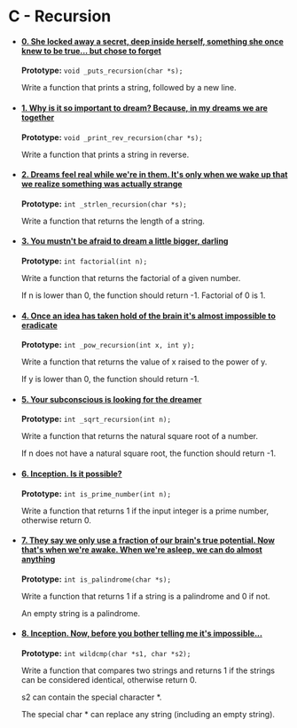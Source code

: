  <h1>C - Recursion</h1>
    <ul>
        <li>
            <h4><a href="0-puts_recursion.c">0. She locked away a secret, deep inside herself, something she once knew to be true... but chose to forget</a></h4>
            <p><strong>Prototype:</strong> <code>void _puts_recursion(char *s);</code></p>
            <p>Write a function that prints a string, followed by a new line.</p>
        </li>
        <li>
            <h4><a href="1-print_rev_recursion.c">1. Why is it so important to dream? Because, in my dreams we are together</a></h4>
            <p><strong>Prototype:</strong> <code>void _print_rev_recursion(char *s);</code></p>
            <p>Write a function that prints a string in reverse.</p>
        </li>
        <li>
            <h4><a href="2-strlen_recursion.c">2. Dreams feel real while we're in them. It's only when we wake up that we realize something was actually strange</a></h4>
            <p><strong>Prototype:</strong> <code>int _strlen_recursion(char *s);</code></p>
            <p>Write a function that returns the length of a string.</p>
        </li>
        <li>
            <h4><a href="3-factorial.c">3. You mustn't be afraid to dream a little bigger, darling</a></h4>
            <p><strong>Prototype:</strong> <code>int factorial(int n);</code></p>
            <p>Write a function that returns the factorial of a given number.</p>
            <p>If n is lower than 0, the function should return -1. Factorial of 0 is 1.</p>
        </li>
        <li>
            <h4><a href="4-pow_recursion.c">4. Once an idea has taken hold of the brain it's almost impossible to eradicate</a></h4>
            <p><strong>Prototype:</strong> <code>int _pow_recursion(int x, int y);</code></p>
            <p>Write a function that returns the value of x raised to the power of y.</p>
            <p>If y is lower than 0, the function should return -1.</p>
        </li>
        <li>
            <h4><a href="5-sqrt_recursion.c">5. Your subconscious is looking for the dreamer</a></h4>
            <p><strong>Prototype:</strong> <code>int _sqrt_recursion(int n);</code></p>
            <p>Write a function that returns the natural square root of a number.</p>
            <p>If n does not have a natural square root, the function should return -1.</p>
        </li>
        <li>
            <h4><a href="6-is_prime_number.c">6. Inception. Is it possible?</a></h4>
            <p><strong>Prototype:</strong> <code>int is_prime_number(int n);</code></p>
            <p>Write a function that returns 1 if the input integer is a prime number, otherwise return 0.</p>
        </li>
        <li>
            <h4><a href="100-is_palindrome.c">7. They say we only use a fraction of our brain's true potential. Now that's when we're awake. When we're asleep, we can do almost anything</a></h4>
            <p><strong>Prototype:</strong> <code>int is_palindrome(char *s);</code></p>
            <p>Write a function that returns 1 if a string is a palindrome and 0 if not.</p>
            <p>An empty string is a palindrome.</p>
        </li>
        <li>
            <h4><a href="101-wildcmp.c">8. Inception. Now, before you bother telling me it's impossible...</a></h4>
            <p><strong>Prototype:</strong> <code>int wildcmp(char *s1, char *s2);</code></p>
            <p>Write a function that compares two strings and returns 1 if the strings can be considered identical, otherwise return 0.</p>
            <p>s2 can contain the special character *.</p>
            <p>The special char * can replace any string (including an empty string).</p>
        </li>
    </ul>
